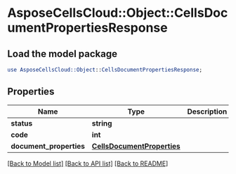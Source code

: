 # AsposeCellsCloud::Object::CellsDocumentPropertiesResponse

## Load the model package
```perl
use AsposeCellsCloud::Object::CellsDocumentPropertiesResponse;
```

## Properties
Name | Type | Description | Notes
------------ | ------------- | ------------- | -------------
**status** | **string** |  | [optional] 
**code** | **int** |  | 
**document_properties** | [**CellsDocumentProperties**](CellsDocumentProperties.md) |  | [optional] 

[[Back to Model list]](../README.md#documentation-for-models) [[Back to API list]](../README.md#documentation-for-api-endpoints) [[Back to README]](../README.md)


